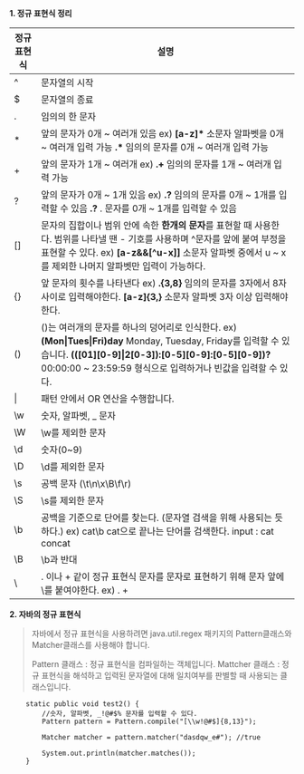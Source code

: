 **1. 정규 표현식 정리**

| **정규 표현식** | **설명**                                                     |
| --------------- | ------------------------------------------------------------ |
| ^               | 문자열의 시작                                                |
| $               | 문자열의 종료                                                |
| .               | 임의의 한 문자                                               |
| *               | 앞의 문자가 0개 ~ 여러개 있음  ex)  **[a-z]\*** 소문자 알파벳을 0개 ~ 여러개 입력 가능  **.\*** 임의의 문자를 0개 ~ 여러개 입력 가능 |
| +               | 앞의 문자가 1개 ~ 여러개   ex) **.+** 임의의 문자를 1개 ~ 여러개 입력 가능 |
| ?               | 앞의 문자가 0개 ~ 1개 있음  ex) **.?** 임의의 문자를 0개 ~ 1개를 입력할 수 있음  **\.?** . 문자를 0개 ~ 1개를 입력할 수 있음 |
| []              | 문자의 집합이나 범위 안에 속한 **한개의 문자**를 표현할 때 사용한다. 범위를 나타낼 땐 - 기호를 사용하며 ^문자를 앞에 붙여 부정을 표현할 수 있다.  ex) **[a-z&&[^u-x]]** 소문자 알파벳 중에서 u ~ x 를 제외한 나머지 알파벳만 입력이 가능하다. |
| {}              | 앞 문자의 횟수를 나타낸다  ex) **.{3,8}** 임의의 문자를 3자에서 8자 사이로 입력해야한다.  **[a-z]{3,}**  소문자 알파벳 3자 이상 입력해야한다. |
| ()              | ()는 여러개의 문자를 하나의 덩어리로 인식한다.  ex) **(Mon\|Tues\|Fri)day** Monday, Tuesday, Friday를 입력할 수 있습니다.  **(([01][0-9]\|2[0-3]):[0-5][0-9]:[0-5][0-9])?** 00:00:00 ~ 23:59:59 형식으로 입력하거나 빈값을 입력할 수 있다. |
| \|              | 패턴 안에서 OR 연산을 수행합니다.                            |
| \w              | 숫자, 알파벳, _ 문자                                         |
| \W              | \w를 제외한 문자                                             |
| \d              | 숫자(0~9)                                                    |
| \D              | \d를 제외한 문자                                             |
| \s              | 공백 문자 (\t\n\x\B\f\r)                                     |
| \S              | \s를 제외한 문자                                             |
| \b              | 공백을 기준으로 단어를 찾는다. (문자열 검색을 위해 사용되는 듯 하다.)  ex) cat\b cat으로 끝나는 단어를 검색한다.  input : cat concat |
| \B              | \b과 반대                                                    |
| \               | . 이나 + 같이 정규 표현식 문자를 문자로 표현하기 위해 문자 앞에 \를 붙여야한다.  ex) \. \+ |

 

**2. 자바의 정규 표현식**

> 자바에서 정규 표현식을 사용하려면 java.util.regex 패키지의 Pattern클래스와 Matcher클래스를 사용해야 합니다.
>
> Pattern 클래스 : 정규 표현식을 컴파일하는 객체입니다.
> Mattcher 클래스 : 정규 표현식을 해석하고 입력된 문자열에 대해 일치여부를 판별할 때 사용되는 클래스입니다.



```
    static public void test2() {
        //숫자, 알파벳, _!@#$% 문자를 입력할 수 있다.
        Pattern pattern = Pattern.compile("[\\w!@#$]{8,13}");

        Matcher matcher = pattern.matcher("dasdqw_e#"); //true

        System.out.println(matcher.matches());
    }
```

